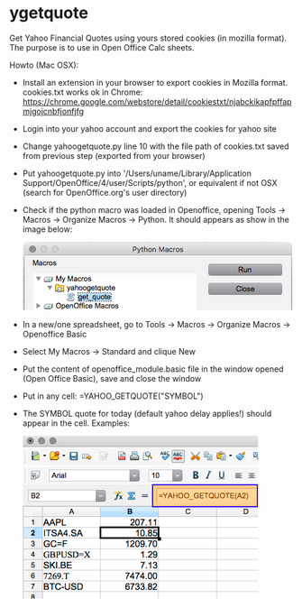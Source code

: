 # ygetquote
Get Yahoo Financial Quotes using yours stored cookies (in mozilla format). The purpose is to use in Open Office Calc sheets.

Howto (Mac OSX):
 * Install an extension in your browser to export cookies in Mozilla format. cookies.txt works ok in Chrome: https://chrome.google.com/webstore/detail/cookiestxt/njabckikapfpffapmjgojcnbfjonfjfg
 * Login into your yahoo account and export the cookies for yahoo site
 * Change yahoogetquote.py line 10 with the file path of cookies.txt saved from previous step (exported from your browser)
 * Put yahoogetquote.py into '/Users/uname/Library/Application Support/OpenOffice/4/user/Scripts/python', or equivalent if not OSX (search for OpenOffice.org's user directory)
 * Check if the python macro was loaded in Openoffice, opening Tools -> Macros -> Organize Macros -> Python. It should appears as show in the image below:
 
   ![get_quotes loaded](https://github.com/thborges/ygetquote/raw/master/get_quote_loaded.png)
 
 * In a new/one spreadsheet, go to Tools -> Macros -> Organize Macros -> Openoffice Basic
 * Select My Macros -> Standard and clique New
 * Put the content of openoffice_module.basic file in the window opened (Open Office Basic), save and close the window
 * Put in any cell: =YAHOO_GETQUOTE("SYMBOL") 
 * The SYMBOL quote for today (default yahoo delay applies!) should appear in the cell. Examples:
 
   ![quote](https://github.com/thborges/ygetquote/raw/master/quotes.png)

